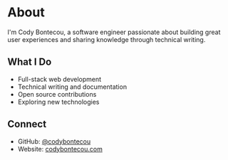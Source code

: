 # About

I'm Cody Bontecou, a software engineer passionate about building great user experiences and sharing knowledge through technical writing.

## What I Do

- Full-stack web development
- Technical writing and documentation
- Open source contributions
- Exploring new technologies

## Connect

- GitHub: [@codybontecou](https://github.com/codybontecou)
- Website: [codybontecou.com](https://codybontecou.com)
